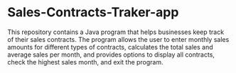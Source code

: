 # Sales-Contracts-Traker-app
This repository contains a Java program that helps businesses keep track of their sales contracts. The program allows the user to enter monthly sales amounts for different types of contracts, calculates the total sales and average sales per month, and provides options to display all contracts, check the highest sales month, and exit the program. 
